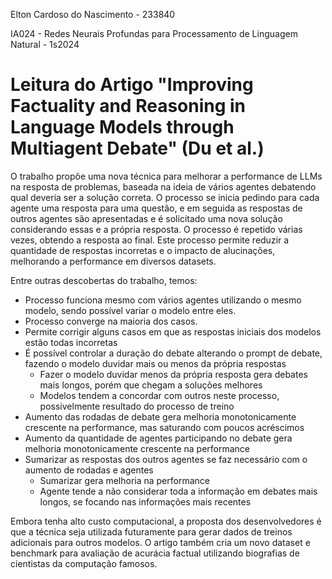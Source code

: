 Elton Cardoso do Nascimento - 233840

IA024 - Redes Neurais Profundas para Processamento de Linguagem Natural - 1s2024

# Leitura do Artigo "Improving Factuality and Reasoning in Language Models through Multiagent Debate" (Du et al.)

O trabalho propõe uma nova técnica para melhorar a performance de LLMs na resposta de problemas, baseada na ideia de vários agentes debatendo qual deveria ser a solução correta. O processo se inicia pedindo para cada agente uma resposta para uma questão, e em seguida as respostas de outros agentes são apresentadas e é solicitado uma nova solução considerando essas e a própria resposta. O processo é repetido várias vezes, obtendo a resposta ao final. Este processo permite reduzir a quantidade de respostas incorretas e o impacto de alucinações, melhorando a performance em diversos datasets.

Entre outras descobertas do trabalho, temos:

- Processo funciona mesmo com vários agentes utilizando o mesmo modelo, sendo possível variar o modelo entre eles.
- Processo converge na maioria dos casos.
- Permite corrigir alguns casos em que as respostas iniciais dos modelos estão todas incorretas
- É possível controlar a duração do debate alterando o prompt de debate, fazendo o modelo duvidar mais ou menos da própria respostas
  - Fazer o modelo duvidar menos da própria resposta gera debates mais longos, porém que chegam a soluções melhores
  - Modelos tendem a concordar com outros neste processo, possivelmente resultado do processo de treino
- Aumento das rodadas de debate gera melhoria monotonicamente crescente na performance, mas saturando com poucos acréscimos
- Aumento da quantidade de agentes participando no debate gera melhoria monotonicamente crescente na performance
- Sumarizar as respostas dos outros agentes se faz necessário com o aumento de rodadas e agentes
  - Sumarizar gera melhoria na performance
  - Agente tende a não considerar toda a informação em debates mais longos, se focando nas informações mais recentes

Embora tenha alto custo computacional, a proposta dos desenvolvedores é que a técnica seja utilizada futuramente para gerar dados de treinos adicionais para outros modelos. O artigo também cria um novo dataset e benchmark para avaliação de acurácia factual utilizando biografias de cientistas da computação famosos.

